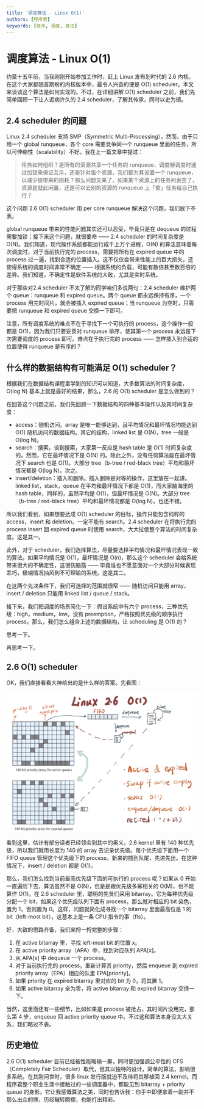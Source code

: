 ```yaml
---
title: '调度算法 - Linux O(1)'
authors: [程序君]
keywords: [技术, 调度, 算法]
---
```


# 调度算法 - Linux O(1)

约莫十五年前，当我刚刚开始参加工作时，赶上 Linux 发布划时代的 2.6 内核。在这个大家都翘首期盼的内核版本中，最令人兴奋的便是 O(1) scheduler。本文来谈谈这个算法是如何实现的。不过，在详细讲解 O(1) scheduler 之前，我们先简单回顾一下让人诟病许久的 2.4 scheduler，了解其传承，同时以史为镜。

## 2.4 scheduler 的问题

Linux 2.4 scheduler 支持 SMP（Symmetric Multi-Processing），然而，由于只用一个 global runqueue，各个 core 需要竞争同一个 runqueue 里面的任务，所以可伸缩性（scalability）不好。我在上一篇文章中提过：

> 任务如何组织？是所有的资源共享一个任务的 runqueue，调度器调度时通过加锁来保证互斥，还是针对每个资源，我们都为其设置一个 runqueue，以减少锁带来的损耗？那么问题又来了，如果某个资源上的任务列表空了，资源是就此闲置，还是可以去别的资源的 runqueue 上「偷」任务给自己执行？

这个问题 2.6 O(1) scheduler 用 per core runqueue 解决这个问题，我们放下不表。

global runqueue 带来的性能问题其实还可以忍受，毕竟只是在 dequeue 的过程需要加锁；接下来这个问题，就很要命 —— 2.4 scheduler 的时间复杂度是 O(N)。我们知道，现代操作系统都能运行成千上万个进程，O(N) 的算法意味着每次调度时，对于当前执行完的 process，需要把所有在 expired queue 中的 process 过一遍，找到合适的位置插入。这不仅仅会带来性能上的巨大损失，还使得系统的调度时间非常不确定 —— 根据系统的负载，可能有数倍甚至数百倍的差异。我们知道，不确定性是软件系统的大敌，尤其是实时系统。

对于那些对2.4 scheduler 不太了解的同学咱们多说两句：2.4 scheduler 维护两个 queue：runqueue 和 expired queue。两个 queue 都永远保持有序，一个 process 用完时间片，就会被插入 expired queue；当 runqueue 为空时，只需要把 runqueue 和 expired queue 交换一下即可。

注意，所有调度系统的难点不在于寻找下一个可执行的 process，这个操作一般都是 O(1)，因为我们只要妥善对 runqueue 排序，使其第一个 process 永远是下次需要调度的 process 即可。难点在于执行完的 process —— 怎样插入到合适的位置使得 runqueue 是有序的？

## 什么样的数据结构有可能满足 O(1) scheduler？

根据我们在数据结构课程里学到的知识可以知道，大多数算法的时间复杂度，O(log N) 基本上就是最好的结果，那么，2.6 的 O(1) scheduler 是怎么做到的？

在回答这个问题之前，我们先回顾一下数据结构的四种基本操作以及其时间复杂度：

* access：随机访问。array 是唯一能够达到，且平均情况和最坏情况均能达到 O(1) 随机访问的数据结构。其它的结构，linked list 是 O(N)，tree 一般是 O(log N)。
* search：搜索。谈到搜索，大家第一反应是 hash table 是 O(1) 时间复杂度的。然而，它在最坏情况下是 O(N) 的。除此之外，没有任何算法能在最坏情况下 search 也是 O(1)。大部分 tree（b-tree / red-black tree）平均和最坏情况都是 O(log N)，次之。
* insert/deletion：插入和删除。插入删除是对等的操作，这里放在一起讲。linked list，stack，queue 在平均和最坏情况下都是 O(1)，而大家脑海里的 hash table，同样的，虽然平均是 O(1)，但最坏情况是 O(N)。大部分 tree（b-tree / red-black tree）平均和最坏情况都是 O(log N)，也还不错。

所以我们看到，如果想要达成 O(1) scheduler 的目标，操作只能包含纯粹的 access，insert 和 deletion。一定不能有 search。2.4 scheduler 在将执行完的 process insert 回 expired queue 时使用 search，大大拉低整个算法的时间复杂度。这是其一。

此外，对于 scheduler，我们选择算法，尽量要选择平均情况和最坏情况表现一致的算法。如果平均情况是 O(1)，最坏情况是 O(n)，那么这个 scheduler 会给系统带来很大的不确定性，这很伤脑筋 —— 毕竟谁也不愿意面对一个大部分时候表现乖巧，极端情况抽风到不可理喻的系统。这是其二。

在这两个先决条件下，我们可选择的范围就很窄 —— 随机访问只能用 array，insert / deletion 只能用 linked list / queue / stack。

接下来，我们把调度的场景简化一下：假设系统中有六个 process，三种优先级：high，medium，low。没有 preemption，严格按照优先级的顺序执行 process。那么，我们怎么组合上述的数据结构，让 scheduling 是 O(1) 的？

思考一下。

再思考一下。

## 2.6 O(1) scheduler

OK，我们直接看看大神给出的是什么样的答案。先看图：

![](assets/o1_scheduler.jpg)

看到这里，估计有部分读者已经领会到其中的奥义。2.6 kernel 里有 140 种优先级，所以我们就用长度为 140 的 array 去记录优先级。每个优先级下面用一个 FIFO queue 管理这个优先级下的 process。新来的插到队尾，先进先出。在这种情况下，insert / deletion 都是 O(1)。

那么，我们怎么找到当前最高优先级下面的可执行的 process 呢？如果从 0 开始一直遍历下去，算法虽然不是 O(N)，但是是跟优先级多寡相关的 O(M)，也不能算作 O(1)。在 2.6 scheduler 里，聪明的先贤们采用 bitarray。它为每种优先级分配一个 bit，如果这个优先级队列下面有 process，那么就对相应的 bit 染色，置为 1，否则置为 0。这样，问题就简化成寻找一个 bitarray 里面最高位是 1 的 bit（left-most bit），这基本上是一条 CPU 指令的事（fls）。

好，大致的思路齐备，我们来捋一捋完整的步骤：

1. 在 active bitarray 里，寻找 left-most bit 的位置 x。
2. 在 active priority array（APA）中，找到对应队列 APA[x]。
3. 从 APA[x] 中 dequeue 一个 process。
4. 对于当前执行完的 process，重新计算其 priority，然后 enqueue 到 expired priority array（EPA）相应的队里 EPA[priority]。
5. 如果 priority 在 expired bitarray 里对应的 bit 为 0，将其置 1。
6. 如果 active bitarray 全为零，将 active bitarray 和 expired bitarray 交换一下。

当然，这里面还有一些细节，比如如果是 process 被抢占，其时间片没用完，那么第 4 步，enqueue 回 active priority queue 中。不过这和算法本身没太大关系，我们略过不表。

## 历史地位

2.6 O(1) scheduler 目前已经被性能略输一筹，同时更加强调公平性的 CFS（Completely Fair Scheduler）取代，但其以独特的设计，简单的算法，影响很多系统。在其刚问世时，很多 linux 发行版就迫不及待将其移植回 2.4 kernel。而程序君整个职业生涯中接触过的一些调度器中，都能见到 bitarray + priority queue 的身影。它让我感慨算法之美，同时也告诉我：你手中即便拿着一副并不那么出众的牌，历经辗转腾挪，也能打出精彩。
